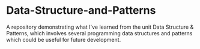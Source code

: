 # Data-Structure-and-Patterns
A repository demonstrating what I've learned from the unit Data Structure &amp; Patterns, which involves several programming data structures and patterns which could be useful for future development.

